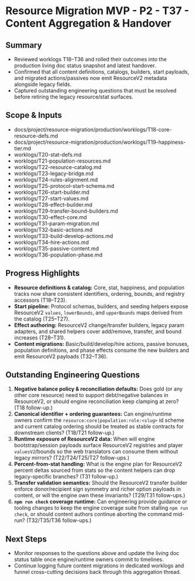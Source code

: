 # Resource Migration MVP - P2 - T37 - Content Aggregation & Handover

## Summary

- Reviewed worklogs T18–T36 and rolled their outcomes into the production living doc status snapshot and latest handover.
- Confirmed that all content definitions, catalogs, builders, start payloads, and migrated actions/passives now emit ResourceV2 metadata alongside legacy fields.
- Captured outstanding engineering questions that must be resolved before retiring the legacy resource/stat surfaces.

## Scope & Inputs

- docs/project/resource-migration/production/worklogs/T18-core-resource-defs.md
- docs/project/resource-migration/production/worklogs/T19-happiness-tier.md
- worklogs/T20-stat-defs.md
- worklogs/T21-population-resources.md
- worklogs/T22-resource-catalog.md
- worklogs/T23-legacy-bridge.md
- worklogs/T24-rules-alignment.md
- worklogs/T25-protocol-start-schema.md
- worklogs/T26-start-builder.md
- worklogs/T27-start-values.md
- worklogs/T28-effect-builder.md
- worklogs/T29-transfer-bound-builders.md
- worklogs/T30-effect-core.md
- worklogs/T31-param-migration.md
- worklogs/T32-basic-actions.md
- worklogs/T33-build-develop-actions.md
- worklogs/T34-hire-actions.md
- worklogs/T35-passive-content.md
- worklogs/T36-population-phase.md

## Progress Highlights

- **Resource definitions & catalog:** Core, stat, happiness, and population tracks now share consistent identifiers, ordering, bounds, and registry accessors (T18–T23).
- **Start pipeline:** Protocol schemas, builders, and seeding helpers expose ResourceV2 `values`, `lowerBounds`, and `upperBounds` maps derived from the catalog (T25–T27).
- **Effect authoring:** ResourceV2 change/transfer builders, legacy param adapters, and shared helpers cover add/remove, transfer, and bound increases (T28–T31).
- **Content migrations:** Basic/build/develop/hire actions, passive bonuses, population definitions, and phase effects consume the new builders and emit ResourceV2 payloads (T32–T36).

## Outstanding Engineering Questions

1. **Negative balance policy & reconciliation defaults:** Does gold (or any other core resource) need to support debt/negative balances in ResourceV2, or should engine reconciliation keep clamping at zero? (T18 follow-up.)
2. **Canonical identifier + ordering guarantees:** Can engine/runtime owners confirm the `resource:core|population:role:<slug>` id scheme and current catalog ordering should be treated as stable contracts for downstream clients? (T18/T21 follow-up.)
3. **Runtime exposure of ResourceV2 data:** When will engine bootstrap/session payloads surface ResourceV2 registries and player `valuesV2`/bounds so the web translators can consume them without legacy mirrors? (T22/T24/T25/T27 follow-ups.)
4. **Percent-from-stat handling:** What is the engine plan for ResourceV2 percent deltas sourced from stats so the content helpers can drop legacy-specific branches? (T31 follow-up.)
5. **Transfer validation semantics:** Should the ResourceV2 transfer builder enforce donor/recipient sign symmetry and richer option payloads in content, or will the engine own these invariants? (T29/T31 follow-ups.)
6. **`npm run check` coverage runtime:** Can engineering provide guidance or tooling changes to keep the engine coverage suite from stalling `npm run check`, or should content authors continue aborting the command mid-run? (T32/T35/T36 follow-ups.)

## Next Steps

- Monitor responses to the questions above and update the living doc status table once engine/runtime owners commit to timelines.
- Continue logging future content migrations in dedicated worklogs and funnel cross-cutting decisions back through this aggregation thread.
